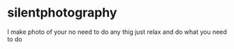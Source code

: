 # silentphotography
I make photo of your no need to do any thig just relax and do what you need to do
